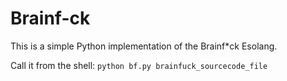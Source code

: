 # Brainf-ck
This is a simple Python implementation of the Brainf*ck Esolang.

Call it from the shell:
 `python bf.py brainfuck_sourcecode_file`
